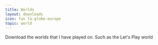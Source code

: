 ```yaml
---
title: Worlds
layout: downloads
icon: fas fa-globe-europe
topic: world
---
```

Download the worlds that I have played on. Such as the Let's Play world